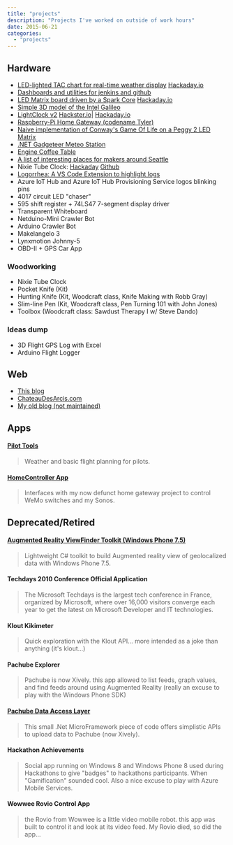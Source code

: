 ```yaml
---
title: "projects"
description: "Projects I've worked on outside of work hours"
date: 2015-06-21
categories:
  - "projects"
---
```


Hardware
--------
* [LED-lighted TAC chart for real-time weather display](https://github.com/pierreca/ledtac) [Hackaday.io](https://hackaday.io/project/28354-lighted-tac-chart-with-weather-information)
* [Dashboards and utilities for jenkins and github](https://github.com/pierreca/dashboards)
* [LED Matrix board driven by a Spark Core](https://github.com/pierreca/SparkLedMatrix) [Hackaday.io](https://hackaday.io/project/28362-particle-core-led-matrix)
* [Simple 3D model of the Intel Galileo](https://github.com/pierreca/Galileo)
* [LightClock v2](https://github.com/pierreca/LightClock) [Hackster.io](http://www.hackster.io/pierreca/lightclock)| [Hackaday.io](https://hackaday.io/project/2330-LightClock)
* [Raspberry-Pi Home Gateway (codename Tyler)](https://github.com/pierreca/Tyler)
* [Naive implementation of Conway's Game Of Life on a Peggy 2 LED Matrix](https://github.com/pierreca/Peggy2GameOfLife)
* [.NET Gadgeteer Meteo Station](http://blogs.msdn.com/b/pierreca/archive/2012/07/11/prototyping-a-connected-object-using-the-net-gadgeteer-the-example-of-a-steampunk-meteo-station.aspx)
* [Engine Coffee Table](http://pierreca.github.io/blog/2014/08/12/building-a-coffee-table-with-engine-blocks/)
* [A list of interesting places for makers around Seattle](http://pierreca.github.io/blog/2014/08/05/maker-friendly-places-around-seattle/)
* Nixie Tube Clock: [Hackaday](https://hackaday.io/project/167547-nixie-tube-clock) [Github](https://github.com/pierreca/nixie-clock)
* [Logorrhea: A VS Code Extension to highlight logs](https://github.com/pierreca/logorrhea)
* Azure IoT Hub and Azure IoT Hub Provisioning Service logos blinking pins
* 4017 circuit LED "chaser"
* 595 shift register + 74LS47 7-segment display driver
* Transparent Whiteboard
* Netduino-Mini Crawler Bot
* Arduino Crawler Bot
* Makelangelo 3
* Lynxmotion Johnny-5
* OBD-II + GPS Car App

### Woodworking
* Nixie Tube Clock
* Pocket Knife (Kit)
* Hunting Knife (Kit, Woodcraft class, Knife Making with Robb Gray)
* Slim-line Pen (Kit, Woodcraft class, Pen Turning 101 with John Jones)
* Toolbox (Woodcraft class: Sawdust Therapy I w/ Steve Dando)

### Ideas dump
* 3D Flight GPS Log with Excel
* Arduino Flight Logger

Web
---
* [This blog](http://pierreca.github.io)
* [ChateauDesArcis.com](http://www.chateaudesarcis.com)
* [My old blog (not maintained)](http://blogs/msdn.com/pierreca)

Apps
----
#### [Pilot Tools](https://github.com/pierreca/PilotTools)
> Weather and basic flight planning for pilots.

#### [HomeController App](https://github.com/pierreca/HomeControllerApp)
> Interfaces with my now defunct home gateway project to control WeMo switches and my Sonos.

Deprecated/Retired
------------------
#### [Augmented Reality ViewFinder Toolkit (Windows Phone 7.5)](http://arvftoolkit.codeplex.com)
> Lightweight C# toolkit to build Augmented reality view of geolocalized data with Windows Phone 7.5.

#### Techdays 2010 Conference Official Application
> The Microsoft Techdays is the largest tech conference in France, organized by Microsoft, where over 16,000 visitors converge each year to get the latest on Microsoft Developer and IT technologies.

#### Klout Kikimeter
> Quick exploration with the Klout API... more intended as a joke than anything (it's klout...)

#### Pachube Explorer
> Pachube is now Xively. this app allowed to list feeds, graph values, and find feeds around using Augmented Reality (really an excuse to play with the Windows Phone SDK)

#### [Pachube Data Access Layer](http://pachubedal.codeplex.com)
> This small .Net MicroFramework piece of code offers simplistic APIs to upload data to Pachube (now Xively).

#### Hackathon Achievements
> Social app running on Windows 8 and Windows Phone 8 used during Hackathons to give "badges" to hackathons participants. When "Gamification" sounded cool. Also a nice excuse to play with Azure Mobile Services.

#### Wowwee Rovio Control App
> the Rovio from Wowwee is a little video mobile robot. this app was built to control it and look at its video feed. My Rovio died, so did the app...

